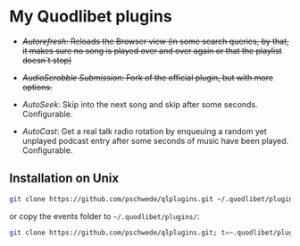 # My Quodlibet plugins

* ~~*Autorefresh*: Reloads the Browser view (in some search queries, by that, it makes sure no song is played over and over again or that the playlist doesn`t stop)~~

* ~~*AudioScrobble Submission*: Fork of the official plugin, but with more options.~~

* *AutoSeek*: Skip into the next song and skip after some seconds. Configurable.

* *AutoCast*: Get a real talk radio rotation by enqueuing a random yet unplayed
  podcast entry after some seconds of music have been played. Configurable.


## Installation on Unix

```bash
git clone https://github.com/pschwede/qlplugins.git ~/.quodlibet/plugins/
```

or copy the events folder to `~/.quodlibet/plugins/`:

```bash
git clone https://github.com/pschwede/qlplugins.git; t=~.quodlibet/plugins/events; mkdir -p $t; cp qlplugins/events/*.py $t
```

